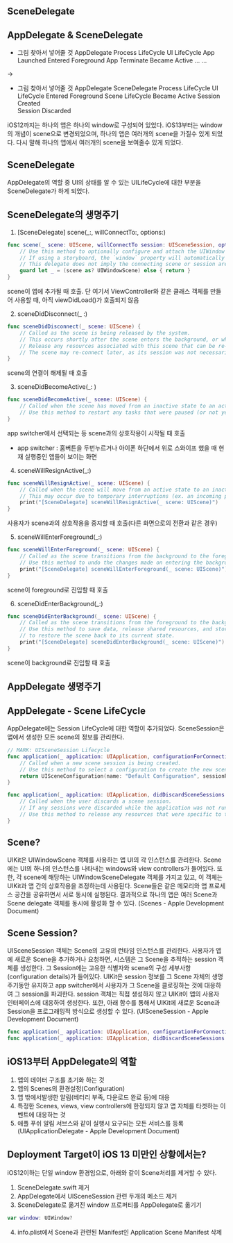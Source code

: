 ## SceneDelegate

## AppDelegate & SceneDelegate
* 그림 찾아서 넣어줄 것
AppDelegate
Process LifeCycle       UI LifeCycle
App Launched            Entered Foreground
App Terminate           Became Active
...                                 ...

->

* 그림 찾아서 넣어줄 것
AppDelegate                 SceneDelegate
Process LifeCycle           UI LifeCycle
                                        Entered Foreground
Scene LifeCycle             Became Active
Session Created              
Session Discarded               


iOS12까지는 하나의 앱은 하나의 window로 구성되어 있었다.
iOS13부터는 window의 개념이 scene으로 변경되었으며, 하나의 앱은 여러개의 scene을 가질수 있게 되었다.
다시 말해 하나의 앱에서 여러개의 scene을 보여줄수 있게 되었다.


## SceneDelegate
AppDelegate의 역할 중 UI의 상태를 알 수 있는 UILifeCycle에 대한 부분을 SceneDelegate가 하게 되었다.

## SceneDelegate의 생명주기
1. [SceneDelegate] scene(_:, willConnectTo:, options:)
```swift
func scene(_ scene: UIScene, willConnectTo session: UISceneSession, options connectionOptions: UIScene.ConnectionOptions) {
    // Use this method to optionally configure and attach the UIWindow `window` to the provided UIWindowScene `scene`.
    // If using a storyboard, the `window` property will automatically be initialized and attached to the scene.
    // This delegate does not imply the connecting scene or session are new (see `application:configurationForConnectingSceneSession` instead).
    guard let _ = (scene as? UIWindowScene) else { return }
}
```
scene이 앱에 추가될 때 호출. 단 여기서 ViewController와 같은 클래스 객체를 만들어 사용할 때, 아직 viewDidLoad()가 호출되지 않음

2. sceneDidDisconnect(_ :)
```swift
func sceneDidDisconnect(_ scene: UIScene) {
    // Called as the scene is being released by the system.
    // This occurs shortly after the scene enters the background, or when its session is discarded.
    // Release any resources associated with this scene that can be re-created the next time the scene connects.
    // The scene may re-connect later, as its session was not necessarily discarded (see `application:didDiscardSceneSessions` instead).
}
```
scene의 연결이 해제될 때 호출

3. sceneDidBecomeActive(_: )
```swift
func sceneDidBecomeActive(_ scene: UIScene) {
    // Called when the scene has moved from an inactive state to an active state.
    // Use this method to restart any tasks that were paused (or not yet started) when the scene was inactive.
}
```
app switcher에서 선택되는 등 scene과의 상호작용이 시작될 때 호출
* app switcher : 홈버튼을 두번누르거나 아이폰 하단에서 위로 스와이프 했을 때 현재 실행중인 앱들이 보이는 화면

4. sceneWillResignActive(_:)
```swift
func sceneWillResignActive(_ scene: UIScene) {
    // Called when the scene will move from an active state to an inactive state.
    // This may occur due to temporary interruptions (ex. an incoming phone call).
    print("[SceneDelegate] sceneWillResignActive(_ scene: UIScene)")
}
```
사용자가 scene과의 상호작용을 중지할 때 호출(다른 화면으로의 전환과 같은 경우)

5. sceneWillEnterForeground(_:)
```swift
func sceneWillEnterForeground(_ scene: UIScene) {
    // Called as the scene transitions from the background to the foreground.
    // Use this method to undo the changes made on entering the background.
    print("[SceneDelegate] sceneWillEnterForeground(_ scene: UIScene)")
}
```
scene이 foreground로 진입할 때 호출

6. sceneDidEnterBackground(_:)
``` swift
func sceneDidEnterBackground(_ scene: UIScene) {
    // Called as the scene transitions from the foreground to the background.
    // Use this method to save data, release shared resources, and store enough scene-specific state information
    // to restore the scene back to its current state.
    print("[SceneDelegate] sceneDidEnterBackground(_ scene: UIScene)")
}
```
scene이 background로 진입할 때 호출


## AppDelegate 생명주기




## AppDelegate - Scene LifeCycle
AppDelegate에는 Session LifeCycle에 대한 역할이 추가되었다.
SceneSession은 앱에서 생성한 모든 scene의 정보를 관리한다.

```swift
// MARK: UISceneSession Lifecycle
func application(_ application: UIApplication, configurationForConnecting connectingSceneSession: UISceneSession, options: UIScene.ConnectionOptions) -> UISceneConfiguration {
    // Called when a new scene session is being created.
    // Use this method to select a configuration to create the new scene with.
    return UISceneConfiguration(name: "Default Configuration", sessionRole: connectingSceneSession.role)
}

func application(_ application: UIApplication, didDiscardSceneSessions sceneSessions: Set<UISceneSession>) {
    // Called when the user discards a scene session.
    // If any sessions were discarded while the application was not running, this will be called shortly after application:didFinishLaunchingWithOptions.
    // Use this method to release any resources that were specific to the discarded scenes, as they will not return.
}
```


## Scene?
UIKit은 UIWindowScene 객체를 사용하는 앱 UI의 각 인스턴스를 관리한다. Scene에는 UI의 하나의 인스턴스를 나타내는 windows와 view controllers가 들어있다. 또한, 각 scene에 해당하는 UIWindowSceneDelegate 객체를 가지고 있고, 이 객체는 UIKit과 앱 간의 상호작용을 조정하는데 사용된다.
Scene들은 같은 메모리와 앱 프로세스 공간을 공유하면서 서로 동시에 실행된다. 결과적으로 하나의 앱은 여러 Scene과 Scene delegate 객체를 동시에 활성화 할 수 있다.
(Scenes - Apple Development Document)


## Scene Session?
UISceneSession 객체는 Scene의 고유의 런타임 인스턴스를 관리한다. 사용자가 앱에 새로운 Scene을 추가하거나 요청하면, 시스템은 그 Scene을 추적하는 session 객체를 생성한다. 그 Session에는 고유한 식별자와 scene의 구성 세부사항(configuration details)가 들어있다.
UIKit은 session 정보를 그 Scene 자체의 생명주기동안 유지하고 app switcher에서 사용자가 그 Scene을 클로징하는 것에 대응하여 그 session을 파괴한다.
session 객체는 직접 생성하지 않고 UIKit이 앱의 사용자 인터페이스에 대응하여 생성한다. 
또한, 아래 함수를 통해서 UIKit에 새로운 Scene과 Session을 프로그래밍적 방식으로 생성할 수 있다.
(UISceneSession - Apple Development Document)


```swift
func application(_ application: UIApplication, configurationForConnecting connectingSceneSession: UISceneSession, options: UIScene.ConnectionOptions) -> UISceneConfiguration 
func application(_ application: UIApplication, didDiscardSceneSessions sceneSessions: Set<UISceneSession>)
```

## iOS13부터 AppDelegate의 역할
1. 앱의 데이터 구조를 초기화 하는 것
2. 앱의 Scenes의 환경설정(Configuration)
3. 앱 밖에서발생한 알림(베터리 부족, 다운로드 완료 등)에 대응
4. 특정한 Scenes, views, view controllers에 한정되지 않고 앱 자체를 타겟하는 이벤트에 대응하는 것
5. 애플 푸쉬 알림 서브스와 같이 실행시 요구되는 모든 서비스를 등록
(UIApplicationDelegate - Apple Development Document)

## Deployment Target이 iOS 13 미만인 상황에서는?
iOS12이하는 단일 window 환경임으로, 아래와 같이 Scene처리를 제거할 수 있다.

1. SceneDelegate.swift 제거
2. AppDelegate에서 UISceneSession 관련 두개의 메소드 제거
3. SceneDelegate로 옮겨진 window 프로퍼티를 AppDelegate로 옮기기
```swift
var window: UIWindow?
```
4. info.plist에서 Scene과 관련된 Manifest인 Application Scene Manifest 삭제
